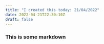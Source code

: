 ```yaml
---
title: "I created this today: 21/04/2022"
date: 2022-04-21T22:30:10Z
draft: false
---
```


### This is some markdown